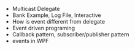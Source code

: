 - Multicast Delegate
- Bank Example, Log File, Interactive
- How is event different from delegate
- Event driven programing
- Callback pattern, subscriber/publisher pattern
- events in WPF